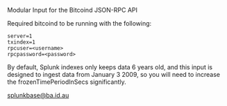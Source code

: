 Modular Input for the Bitcoind JSON-RPC API

Required bitcoind to be running with the following:
```
server=1
txindex=1                                                                                                                                                             
rpcuser=<username>                                                                                                                                                             
rpcpassword=<password>
```

By default, Splunk indexes only keeps data 6 years old, and this input is designed to ingest data from January 3 2009, so you will need to increase the frozenTimePeriodInSecs significantly.

splunkbase@ba.id.au